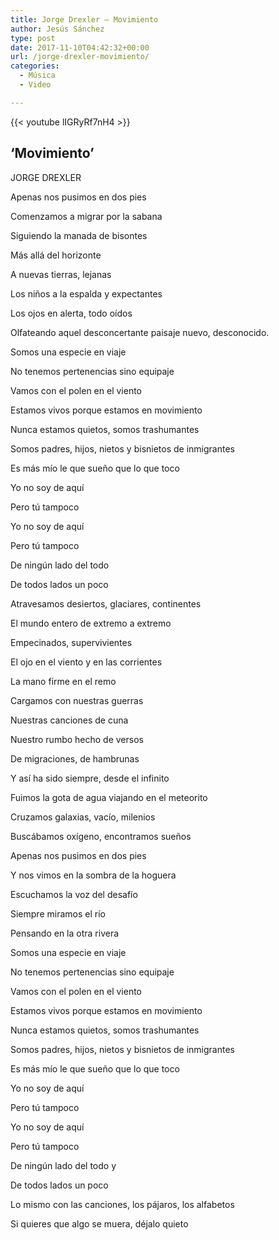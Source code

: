 ```yaml
---
title: Jorge Drexler – Movimiento
author: Jesús Sánchez
type: post
date: 2017-11-10T04:42:32+00:00
url: /jorge-drexler-movimiento/
categories:
  - Música
  - Video

---
```

{{< youtube lIGRyRf7nH4 >}}

## &#8216;Movimiento&#8217;

JORGE DREXLER
  
Apenas nos pusimos en dos pies
  
Comenzamos a migrar por la sabana
  
Siguiendo la manada de bisontes
  
Más allá del horizonte
  
A nuevas tierras, lejanas
  
Los niños a la espalda y expectantes
  
Los ojos en alerta, todo oídos
  
Olfateando aquel desconcertante paisaje nuevo, desconocido.

Somos una especie en viaje
  
No tenemos pertenencias sino equipaje
  
Vamos con el polen en el viento
  
Estamos vivos porque estamos en movimiento
  
Nunca estamos quietos, somos trashumantes
  
Somos padres, hijos, nietos y bisnietos de inmigrantes
  
Es más mío le que sueño que lo que toco

Yo no soy de aquí
  
Pero tú tampoco
  
Yo no soy de aquí
  
Pero tú tampoco
  
De ningún lado del todo
  
De todos lados un poco

Atravesamos desiertos, glaciares, continentes
  
El mundo entero de extremo a extremo
  
Empecinados, supervivientes
  
El ojo en el viento y en las corrientes
  
La mano firme en el remo
  
Cargamos con nuestras guerras
  
Nuestras canciones de cuna
  
Nuestro rumbo hecho de versos
  
De migraciones, de hambrunas
  
Y así ha sido siempre, desde el infinito
  
Fuimos la gota de agua viajando en el meteorito
  
Cruzamos galaxias, vacío, milenios
  
Buscábamos oxígeno, encontramos sueños
  
Apenas nos pusimos en dos pies
  
Y nos vimos en la sombra de la hoguera
  
Escuchamos la voz del desafío
  
Siempre miramos el río
  
Pensando en la otra rivera
  
Somos una especie en viaje
  
No tenemos pertenencias sino equipaje
  
Vamos con el polen en el viento
  
Estamos vivos porque estamos en movimiento
  
Nunca estamos quietos, somos trashumantes
  
Somos padres, hijos, nietos y bisnietos de inmigrantes
  
Es más mío le que sueño que lo que toco

Yo no soy de aquí
  
Pero tú tampoco
  
Yo no soy de aquí
  
Pero tú tampoco
  
De ningún lado del todo y
  
De todos lados un poco

Lo mismo con las canciones, los pájaros, los alfabetos
  
Si quieres que algo se muera, déjalo quieto